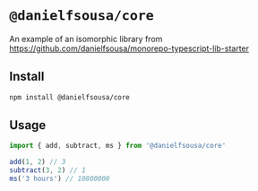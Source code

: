 # `@danielfsousa/core`

An example of an isomorphic library from https://github.com/danielfsousa/monorepo-typescript-lib-starter

## Install

```bash
npm install @danielfsousa/core
```

## Usage

```javascript
import { add, subtract, ms } from '@danielfsousa/core'

add(1, 2) // 3
subtract(3, 2) // 1
ms('3 hours') // 10800000
```
